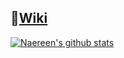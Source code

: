 ## 🐚[Wiki](https://github.com/totohoon02/Document/blob/main/README.md)

[![Naereen's github stats](https://github-readme-stats.vercel.app/api?username=totohoon02&theme=blue-green)](https://github.com/anuraghazra/github-readme-stats)
